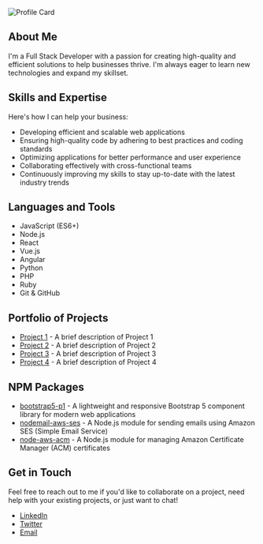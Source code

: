 ![Profile Card](https://git-profile-card.vercel.app/?username=raketbizdev)

## About Me

I'm a Full Stack Developer with a passion for creating high-quality and efficient solutions to help businesses thrive. I'm always eager to learn new technologies and expand my skillset.

## Skills and Expertise

Here's how I can help your business:

- Developing efficient and scalable web applications
- Ensuring high-quality code by adhering to best practices and coding standards
- Optimizing applications for better performance and user experience
- Collaborating effectively with cross-functional teams
- Continuously improving my skills to stay up-to-date with the latest industry trends

## Languages and Tools

- JavaScript (ES6+)
- Node.js
- React
- Vue.js
- Angular
- Python
- PHP
- Ruby
- Git & GitHub

## Portfolio of Projects

* [Project 1](https://github.com/username/project1) - A brief description of Project 1
* [Project 2](https://github.com/username/project2) - A brief description of Project 2
* [Project 3](https://github.com/username/project3) - A brief description of Project 3
* [Project 4](https://github.com/username/project4) - A brief description of Project 4

## NPM Packages

- [bootstrap5-p1](https://www.npmjs.com/package/bootstrap5-p1) - A lightweight and responsive Bootstrap 5 component library for modern web applications
- [nodemail-aws-ses](https://www.npmjs.com/package/nodemail-aws-ses) - A Node.js module for sending emails using Amazon SES (Simple Email Service)
- [node-aws-acm](https://www.npmjs.com/package/node-aws-acm) - A Node.js module for managing Amazon Certificate Manager (ACM) certificates

## Get in Touch

Feel free to reach out to me if you'd like to collaborate on a project, need help with your existing projects, or just want to chat!

- [LinkedIn](https://www.linkedin.com/in/your-linkedin-profile)
- [Twitter](https://twitter.com/your-twitter-handle)
- [Email](mailto:your-email@example.com)

